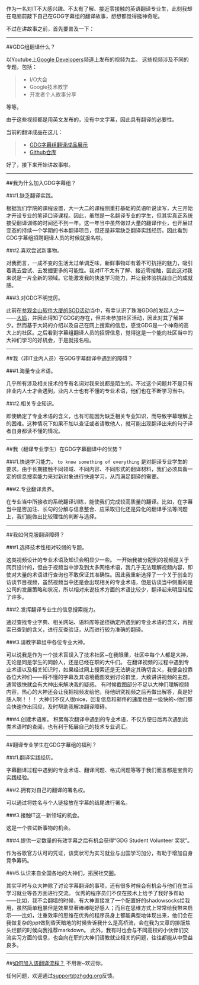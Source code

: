 作为一名对IT不大感兴趣、不太有了解、接近零接触的英语翻译专业生，此刻我却在电脑前敲下自己在GDG字幕组的翻译故事，想想都觉得挺神奇呢。

不过在讲故事之前，首先要普及一下：

---

##GDG组翻译什么？

以Youtube上[Google Developers](https://www.youtube.com/user/GoogleDevelopers)频道上发布的视频为主。
这些视频涉及不同的专题，包括：

> - I/O大会
> - Google技术教学
> - 开发者个人故事分享

等等。

由于这些视频都是用英文发布的，没有中文字幕，因此具有翻译的必要性。

当前的翻译成品在这儿：

> - [GDG字幕组翻译成品展示](http://www.gfansub.com/finished)
> - [Github仓库](https://github.com/ZHGDG/gfansub)

好了，接下来开始讲故事啦。

------


##我为什么加入GDG字幕组？ 

###1.缺乏翻译实践。

根据我们学院的课程设置，大一大二的课程侧重打基础的英语听说读写，大三开始才开设专业的笔译口译课程。因此，虽然是一名翻译专业的学生，但其实真正系统接受翻译训练的时间还不到一年。这一年当中虽然做过大量的翻译作业，也开展过变态的持续一个学期的书本翻译项目，但还是非常缺乏翻译实践经历。因此看到GDG字幕组招聘翻译人员的时候就报名啦。

###2.喜欢尝试新事物。

对我而言，一成不变的生活太过单调乏味，新鲜事物却有着不可抗拒的魅力，吸引着我去尝试、去发掘更多的可能性。我对IT不太有了解、接近零接触，因此这对我来说是一片全新的领域。它能激发我的快速学习能力，并让我体验挑战自己的成就感。

###3.对GDG不明觉厉。

此前在[参观金山软件大厦的SOD活动](http://blog.zhgdg.org/2014-12/et-sod-sysu/)当中，有幸认识了珠海GDG的发起人之一——[大妈](http://zoomquiet.io/)，并因此得知了GDG的存在，但并未参加社区活动，因此对其了解甚少。然而基于大妈的介绍以及自己在网上搜索的信息，感觉GDG是一个神奇的高大上的社区。之后看到字幕组翻译人员的招牌信息，觉得这是一个能向社区当中的大神们学习的好机会，于是就报名啦。

------

##我（非IT业内人员）在GDG字幕翻译中遇到的障碍？

###1.海量专业术语。

几乎所有涉及相关技术的专有名词对我来说都是陌生的。不过这个问题并不是只有非业内人士才会遇到，业内人士也有不懂的专业术语，他们也在不断学习当中。

###2.相关专业知识。

即使确定了专业术语的含义，也有可能因为缺乏相关专业知识，而导致字幕理解上的困难。这种情况下如果不加以查证或者请教他人，就可能出现翻译出来的句子译者自身都读不懂的情况。

---

##我（翻译专业学生）在GDG字幕翻译中的优势？ 

###1.快速学习能力。
`to know something of everything` 是对翻译专业学生的要求。由于长期接触不同领域、不同内容、不同形式的翻译材料，我们必须具备一定的信息搜索能力来对新对象进行快速学习，从而满足翻译的需要。

###2.专业翻译素养。

在专业当中所接收的系统翻译训练，能使我们完成较高质量的翻译。比如，在字幕当中是否加注、长句的分解与信息整合、应采取归化还是异化的翻译手法等问题上，我们能做出比较理性的判断与选择。

---

##我如何克服翻译障碍？

###1.选择技术性相对较弱的专题。

这类视频设计的专业术语及知识会明显少一些。
一开始我被分配到的视频是关于网页设计的，但由于视频当中涉及到太多网络术语，我几乎无法理解视频内容，即使对大量的术语进行查询也不敢保证其准确性。因此我重新选择了一个关于创业的访谈节目视频，虽然视频当中还是会出现相关的专业术语，但是访谈当中侧重的是公司的发展策略和状况，所以相对来说技术方面的术语比较少，翻译起来明显轻松了许多。

###2.发挥翻译专业生的信息搜索能力。

通过查找专业字典、相关网站、语料库等途径确定所遇到的专业术语的含义，再搜索已查到的含义，进行反查验证，从而进行较为准确的翻译。

###3.请教字幕组中各位专业大神。

可以说我是作为一个技术盲误入了技术社区~在我眼里，社区中每个人都是大神，无论是同是学生的同龄人，还是已经在职的大牛们。
在翻译视频的过程中遇到专业术语以及相关知识时，如果经过网上搜索还是无法确定其确切含义，我便会投靠各位大神们——将不懂的字幕及其语境截图发到讨论群里，大致讲讲视频的主题，通常很快就会有大神出来解决我的疑惑。
有时候截图部分不足以大神们理解视频内容，热心的大神还会让我把视频发给他，待他研究视频之后再做出解答，真是好感人啊！！！
大神们不仅人很nice，回复信息和邮件的速度也是一级快的~他们都会快速作出回应，及时帮助我解决翻译障碍。

###4.创建术语库。
积累每次翻译中遇到的专业术语，不仅方便日后再次遇到此类术语时的查阅，也有利于拓展自己的技术专业词汇。

------

##翻译专业学生在GDG字幕组的福利？

###1.翻译实践经历。

字幕翻译过程中遇到的专业术语、翻译问题、格式问题等等于我们而言都是宝贵的实践经验。

###2.拥有对自己的翻译的署名权。

可以通过将姓名与个人链接放在字幕的结尾进行署名。

###3.接触IT这一新领域的机会。

这是一个尝试新事物的机会。

###4.提供一定数量的有效字幕之后有机会获得“GDG Student Volunteer 奖状”。

作为谷歌官方认可的凭证，该奖状可为实习就业与出国学习加分，有助于增加自身竞争筹码。

###5.认识来自全国各地的大神们，拓展社交圈。

其实平时与众大神除了讨论字幕翻译的事项，还有很多时候会有机会与他们在生活学习就业等各方面进行交流。
优秀的程序员们不仅在技术上给予了我好多帮助——比如，我不会翻墙的时候，有大神直接发了一个配置好的shadowsocks给我用，虽然简单粗暴但是效果显著棒棒哒好感人；而且在思维方式上常常给我带来启示——比如，注重效率的思维在优秀的程序员身上都能典型地体现出来，他们会在我做复杂的ppt做到昏天暗地的时候告诉我什么是高桥流，会在我为文章的排版焦头烂额的时候向我推荐markdown。
此外，我有时也会与不同高校的小伙伴们交流实习方面的信息，也会向在职的大神们请教就业相关的问题，往往都能从中受益良多。

------

##[如何加入该翻译流程？](http://wiki.zhgdg.org/handbook/zhggdg-fansub.html)
不用谢~欢迎你。

任何问题，欢迎通过[support@zhgdg.org](mailto:support@zhgdg.org)反馈。